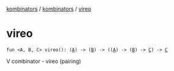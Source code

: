 [kombinators](../index.md) / [kombinators](index.md) / [vireo](./vireo.md)

# vireo

`fun <A, B, C> vireo(): (`[`A`](vireo.md#A)`) -> (`[`B`](vireo.md#B)`) -> ((`[`A`](vireo.md#A)`) -> (`[`B`](vireo.md#B)`) -> `[`C`](vireo.md#C)`) -> `[`C`](vireo.md#C)

V combinator - vireo (pairing)

